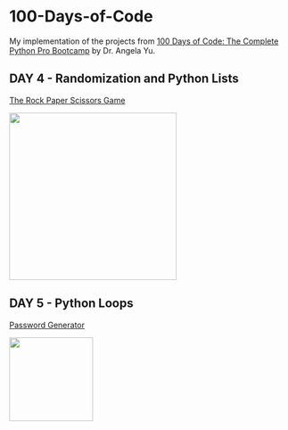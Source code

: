 # 100-Days-of-Code

My implementation of the projects from [100 Days of Code: The Complete Python Pro Bootcamp](https://www.udemy.com/course/100-days-of-code/
) by Dr. Angela Yu.

## DAY 4 - Randomization and Python Lists
[The Rock Paper Scissors Game](https://github.com/Yulia-Didun/100-Days-of-Code/blob/main/DAY%204%20(Rock%20Paper%20Scissors%20Game)/main.py)

<img src="https://user-images.githubusercontent.com/102674126/218587065-a6f4ae79-5216-4e73-8890-3ea8887d7141.png" height="300">

## DAY 5 - Python Loops
[Password Generator](https://github.com/Yulia-Didun/100-Days-of-Code/blob/main/DAY%205%20(Password%20Generator)/main.py)

<img src="https://user-images.githubusercontent.com/102674126/218723071-0c66591e-d0fc-45b3-a336-b77c4d28f528.png" height="150">

